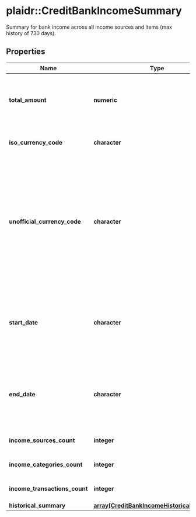 # plaidr::CreditBankIncomeSummary

Summary for bank income across all income sources and items (max history of 730 days).

## Properties
Name | Type | Description | Notes
------------ | ------------- | ------------- | -------------
**total_amount** | **numeric** | Total amount of earnings across all the income sources in the end user&#39;s Items for the days requested by the client. | [optional] 
**iso_currency_code** | **character** | The ISO 4217 currency code of the amount or balance. | [optional] 
**unofficial_currency_code** | **character** | The unofficial currency code associated with the amount or balance. Always &#x60;null&#x60; if &#x60;iso_currency_code&#x60; is non-null. Unofficial currency codes are used for currencies that do not have official ISO currency codes, such as cryptocurrencies and the currencies of certain countries. | [optional] 
**start_date** | **character** | The earliest date within the days requested in which all income sources identified by Plaid appear in a user&#39;s account. The date will be returned in an ISO 8601 format (YYYY-MM-DD). | [optional] 
**end_date** | **character** | The latest date in which all income sources identified by Plaid appear in the user&#39;s account. The date will be returned in an ISO 8601 format (YYYY-MM-DD). | [optional] 
**income_sources_count** | **integer** | Number of income sources per end user. | [optional] 
**income_categories_count** | **integer** | Number of income categories per end user. | [optional] 
**income_transactions_count** | **integer** | Number of income transactions per end user. | [optional] 
**historical_summary** | [**array[CreditBankIncomeHistoricalSummary]**](CreditBankIncomeHistoricalSummary.md) |  | [optional] 


